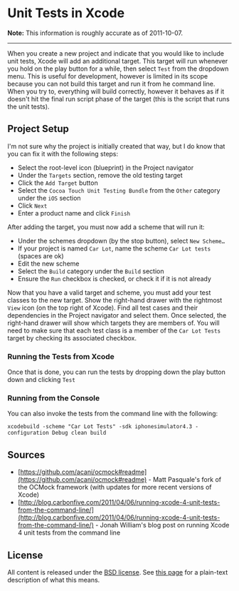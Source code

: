 # Unit Tests in Xcode

**Note:** This information is roughly accurate as of 2011-10-07.

---

When you create a new project and indicate that you would like to include unit tests, Xcode will
add an additional target.  This target will run whenever you hold on the play button for a while,
then select `Test` from the dropdown menu.  This is useful for development, however is limited in 
its scope because you can not build this target and run it from he command line. When you try to,
everything will build correctly, however it behaves as if it doesn't hit the final run script 
phase of the target (this is the script that runs the unit tests).

## Project Setup

I'm not sure why the project is initially created that way, but I do know that you can fix it with 
the following steps:  

* Select the root-level icon (blueprint) in the Project navigator
* Under the `Targets` section, remove the old testing target
* Click the `Add Target` button
* Select the `Cocoa Touch Unit Testing Bundle` from the `Other` category under the `iOS` section
* Click `Next`
* Enter a product name and click `Finish`

After adding the target, you must now add a scheme that will run it:

* Under the schemes dropdown (by the stop button), select `New Scheme…`
* If your project is named `Car Lot`, name the scheme `Car Lot tests` (spaces are ok)
* Edit the new scheme
* Select the `Build` category under the `Build` section
* Ensure the `Run` checkbox is checked, or check it if it is not already

Now that you have a valid target and scheme, you must add your test classes to the new target. 
Show the right-hand drawer with the rightmost `View` icon (on the top right of Xcode).  Find all
test cases and their dependencies in the Project navigator and select them.  Once selected, the 
right-hand drawer will show which targets they are members of.  You will need to make sure that 
each test class is a member of the `Car Lot Tests` target by checking its associated checkbox.

### Running the Tests from Xcode

Once that is done, you can run the tests by dropping down the play button down and clicking `Test`

### Running from the Console

You can also invoke the tests from the command line with the following: 

    xcodebuild -scheme "Car Lot Tests" -sdk iphonesimulator4.3 -configuration Debug clean build

## Sources

* [https://github.com/acani/ocmock#readme](https://github.com/acani/ocmock#readme) - Matt Pasquale's fork of the OCMock framework (with updates for more recent versions of Xcode)
* [http://blog.carbonfive.com/2011/04/06/running-xcode-4-unit-tests-from-the-command-line/](http://blog.carbonfive.com/2011/04/06/running-xcode-4-unit-tests-from-the-command-line/) - Jonah William's blog post on running Xcode 4 unit tests from the command line

## License

All content is released under the 
[BSD license](https://github.com/damiancarrillo/iPhone-Testing-Example/blob/master/LICENSE.markdown). 
See [this page](http://www.linfo.org/bsdlicense.html) for a plain-text description of what this means.